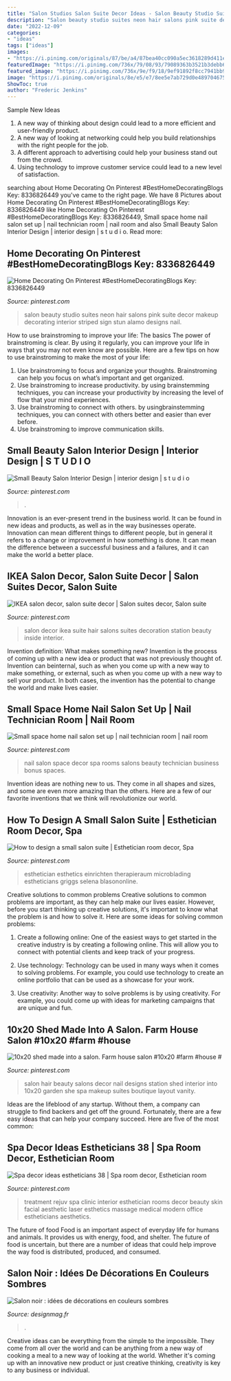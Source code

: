 ```yaml
---
title: "Salon Studios Salon Suite Decor Ideas - Salon Beauty Studio Suites Neon Hair Salons Pink Suite Decor Makeup Decorating Interior Striped Sign Stun Alamo Designs Nail"
description: "Salon beauty studio suites neon hair salons pink suite decor makeup decorating interior striped sign stun alamo designs nail"
date: "2022-12-09"
categories:
- "ideas"
tags: ["ideas"]
images:
- "https://i.pinimg.com/originals/87/be/a4/87bea40cc090a5ec3618289d411eac7d.jpg"
featuredImage: "https://i.pinimg.com/736x/79/08/93/79089363b3521b3debb6a444973ceac9.jpg"
featured_image: "https://i.pinimg.com/736x/9e/f9/18/9ef91892f8cc7941bb97f9e2b73b65a4--beauty-salon-interior-salon-interior-design.jpg"
image: "https://i.pinimg.com/originals/8e/e5/e7/8ee5e7ab729d0e489704675c238f0301.jpg"
ShowToc: true
author: "Frederic Jenkins"
---
```



Sample New Ideas
1. A new way of thinking about design could lead to a more efficient and user-friendly product.
2. A new way of looking at networking could help you build relationships with the right people for the job.
3. A different approach to advertising could help your business stand out from the crowd.
4. Using technology to improve customer service could lead to a new level of satisfaction.

	

		
searching about Home Decorating On Pinterest #BestHomeDecoratingBlogs Key: 8336826449 you've came to the right page. We have 8 Pictures about Home Decorating On Pinterest #BestHomeDecoratingBlogs Key: 8336826449 like Home Decorating On Pinterest #BestHomeDecoratingBlogs Key: 8336826449, Small space home nail salon set up | nail technician room | nail room and also Small Beauty Salon Interior Design | interior design | s t u d i o. Read more:
		
    
## Home Decorating On Pinterest #BestHomeDecoratingBlogs Key: 8336826449

<img loading=lazy src="https://i.pinimg.com/originals/8e/e5/e7/8ee5e7ab729d0e489704675c238f0301.jpg" onerror="this.onerror=null;this.src='https://tse1.mm.bing.net/th?id=OIP.bRxNwfidK7ulKUKSCnaO2AHaJ4&amp;pid=15.1';" alt="Home Decorating On Pinterest #BestHomeDecoratingBlogs Key: 8336826449">

_Source: pinterest.com_

>salon beauty studio suites neon hair salons pink suite decor makeup decorating interior striped sign stun alamo designs nail. 

	

How to use brainstroming to improve your life: The basics
The power of brainstroming is clear. By using it regularly, you can improve your life in ways that you may not even know are possible. Here are a few tips on how to use brainstroming to make the most of your life: 
1. Use brainstroming to focus and organize your thoughts. Brainstroming can help you focus on what’s important and get organized. 
2. Use brainstroming to increase productivity. by using brainstemming techniques, you can increase your productivity by increasing the level of flow that your mind experiences. 
3. Use brainstroming to connect with others. by usingbrainstemming techniques, you can connect with others better and easier than ever before. 
4. Use brainstroming to improve communication skills.

    
## Small Beauty Salon Interior Design | Interior Design | S T U D I O

<img loading=lazy src="https://i.pinimg.com/736x/9e/f9/18/9ef91892f8cc7941bb97f9e2b73b65a4--beauty-salon-interior-salon-interior-design.jpg" onerror="this.onerror=null;this.src='https://tse3.mm.bing.net/th?id=OIP.2LUjEUNNzTTJxCXxvq6CSwHaJ4&amp;pid=15.1';" alt="Small Beauty Salon Interior Design | interior design | s t u d i o">

_Source: pinterest.com_

>. 

	

Innovation is an ever-present trend in the business world. It can be found in new ideas and products, as well as in the way businesses operate. Innovation can mean different things to different people, but in general it refers to a change or improvement in how something is done. It can mean the difference between a successful business and a failures, and it can make the world a better place.

    
## IKEA Salon Decor, Salon Suite Decor | Salon Suites Decor, Salon Suite

<img loading=lazy src="https://i.pinimg.com/originals/87/be/a4/87bea40cc090a5ec3618289d411eac7d.jpg" onerror="this.onerror=null;this.src='https://tse2.mm.bing.net/th?id=OIP.2_E-WUIHUluHB1TE2QKa0AHaJ4&amp;pid=15.1';" alt="IKEA salon decor, salon suite decor | Salon suites decor, Salon suite">

_Source: pinterest.com_

>salon decor ikea suite hair salons suites decoration station beauty inside interior. 

	

Invention definition: What makes something new?
Invention is the process of coming up with a new idea or product that was not previously thought of. Invention can beinternal, such as when you come up with a new way to make something, or external, such as when you come up with a new way to sell your product. In both cases, the invention has the potential to change the world and make lives easier.

    
## Small Space Home Nail Salon Set Up | Nail Technician Room | Nail Room

<img loading=lazy src="https://i.pinimg.com/736x/ee/b6/e0/eeb6e00ec27891553c8d228ac3cb5fa1.jpg" onerror="this.onerror=null;this.src='https://tse3.mm.bing.net/th?id=OIP.cShRhv-KHHjzKfhnp3OwgwHaJ3&amp;pid=15.1';" alt="Small space home nail salon set up | nail technician room | nail room">

_Source: pinterest.com_

>nail salon space decor spa rooms salons beauty technician business bonus spaces. 

	

Invention ideas are nothing new to us. They come in all shapes and sizes, and some are even more amazing than the others. Here are a few of our favorite inventions that we think will revolutionize our world.

    
## How To Design A Small Salon Suite | Esthetician Room Decor, Spa

<img loading=lazy src="https://i.pinimg.com/736x/b7/e0/db/b7e0db98f7fe25dc481adf18ee8aff16.jpg" onerror="this.onerror=null;this.src='https://tse4.mm.bing.net/th?id=OIP.nHlXAIJEDkvvL02N9U6QawHaJ3&amp;pid=15.1';" alt="How to design a small salon suite | Esthetician room decor, Spa">

_Source: pinterest.com_

>esthetician esthetics einrichten therapieraum microblading estheticians griggs selena blasononline. 

	

Creative solutions to common problems
Creative solutions to common problems are important, as they can help make our lives easier. However, before you start thinking up creative solutions, it's important to know what the problem is and how to solve it. Here are some ideas for solving common problems:
1. Create a following online: One of the easiest ways to get started in the creative industry is by creating a following online. This will allow you to connect with potential clients and keep track of your progress.

2. Use technology: Technology can be used in many ways when it comes to solving problems. For example, you could use technology to create an online portfolio that can be used as a showcase for your work.

3. Use creativity: Another way to solve problems is by using creativity. For example, you could come up with ideas for marketing campaigns that are unique and fun.

    
## 10x20 Shed Made Into A Salon. Farm House Salon #10x20 #farm #house #

<img loading=lazy src="https://i.pinimg.com/736x/79/08/93/79089363b3521b3debb6a444973ceac9.jpg" onerror="this.onerror=null;this.src='https://tse4.mm.bing.net/th?id=OIP.KaPWuhtOzlYE5mPUeMRIggHaJ3&amp;pid=15.1';" alt="10x20 shed made into a salon. Farm house salon #10x20 #farm #house #">

_Source: pinterest.com_

>salon hair beauty salons decor nail designs station shed interior into 10x20 garden she spa makeup suites boutique layout vanity. 

	

Ideas are the lifeblood of any startup. Without them, a company can struggle to find backers and get off the ground. Fortunately, there are a few easy ideas that can help your company succeed. Here are five of the most common: 

    
## Spa Decor Ideas Estheticians 38 | Spa Room Decor, Esthetician Room

<img loading=lazy src="https://i.pinimg.com/originals/5e/52/6f/5e526f05ecd65f5d50909fc54753a28b.jpg" onerror="this.onerror=null;this.src='https://tse3.mm.bing.net/th?id=OIP.VzWXf7h_6TGdgCrFOo61SQHaE8&amp;pid=15.1';" alt="Spa decor ideas estheticians 38 | Spa room decor, Esthetician room">

_Source: pinterest.com_

>treatment rejuv spa clinic interior esthetician rooms decor beauty skin facial aesthetic laser esthetics massage medical modern office estheticians aesthetics. 

	

The future of food
Food is an important aspect of everyday life for humans and animals. It provides us with energy, food, and shelter. The future of food is uncertain, but there are a number of ideas that could help improve the way food is distributed, produced, and consumed.

    
## Salon Noir : Idées De Décorations En Couleurs Sombres

<img loading=lazy src="https://designmag.fr/wp-content/uploads/2016/01/salon-noir-deco-moderne.jpg" onerror="this.onerror=null;this.src='https://tse2.mm.bing.net/th?id=OIP.qxYIyy_qdXvNqEKtY4AC4QHaEC&amp;pid=15.1';" alt="Salon noir : idées de décorations en couleurs sombres">

_Source: designmag.fr_

>. 

	

Creative ideas can be everything from the simple to the impossible. They come from all over the world and can be anything from a new way of cooking a meal to a new way of looking at the world. Whether it's coming up with an innovative new product or just creative thinking, creativity is key to any business or individual.

